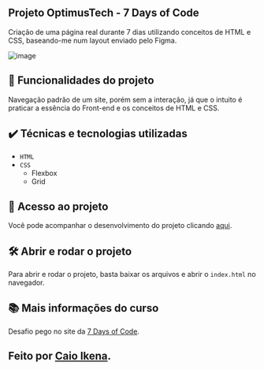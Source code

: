 ## Projeto OptimusTech - 7 Days of Code
Criação de uma página real durante 7 dias utilizando conceitos de HTML e CSS, baseando-me num layout enviado pelo Figma.

![image](https://github.com/caioikn/optimus-tech/assets/28030999/9aa30759-2629-466e-a137-047fcdd3c2a2)

## 🔨 Funcionalidades do projeto
Navegação padrão de um site, porém sem a interação, já que o intuito é praticar a essência do Front-end e os conceitos de HTML e CSS.

## ✔️ Técnicas e tecnologias utilizadas
* `HTML`
* `CSS`
  * Flexbox
  * Grid

## 📁 Acesso ao projeto
Você pode acompanhar o desenvolvimento do projeto clicando [aqui](https://caioikn.github.io/optimus-tech/).

## 🛠️ Abrir e rodar o projeto
Para abrir e rodar o projeto, basta baixar os arquivos e abrir o `index.html` no navegador.

## 📚 Mais informações do curso
Desafio pego no site da [7 Days of Code](https://7daysofcode.io/).

<h2>Feito por <a href="https://www.linkedin.com/in/caioikena/">Caio Ikena</a>.</h2>
